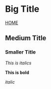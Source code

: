 # Big Title

[HOME](https://github.com/adamspanier/TheCYBR404)

## Medium Title

### Smaller Title

_This is italics_

**This is bold**

_italic_

